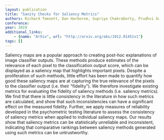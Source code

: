 ```yaml
---
layout: publication
title: "Sanity Checks for Saliency Metrics"
authors: Richard Tomsett, Dan Harborne, Supriyo Chakraborty, Prudhvi Gurram, Alun Preece
conference: 
year: 2019
additional_links: 
    - {name: "ArXiv", url: "http://arxiv.org/abs/1912.01451v1"}
tags: []
---
```

Saliency maps are a popular approach to creating post-hoc explanations of
image classifier outputs. These methods produce estimates of the relevance of
each pixel to the classification output score, which can be displayed as a
saliency map that highlights important pixels. Despite a proliferation of such
methods, little effort has been made to quantify how good these saliency maps
are at capturing the true relevance of the pixels to the classifier output
(i.e. their "fidelity"). We therefore investigate existing metrics for
evaluating the fidelity of saliency methods (i.e. saliency metrics). We find
that there is little consistency in the literature in how such metrics are
calculated, and show that such inconsistencies can have a significant effect on
the measured fidelity. Further, we apply measures of reliability developed in
the psychometric testing literature to assess the consistency of saliency
metrics when applied to individual saliency maps. Our results show that
saliency metrics can be statistically unreliable and inconsistent, indicating
that comparative rankings between saliency methods generated using such metrics
can be untrustworthy.